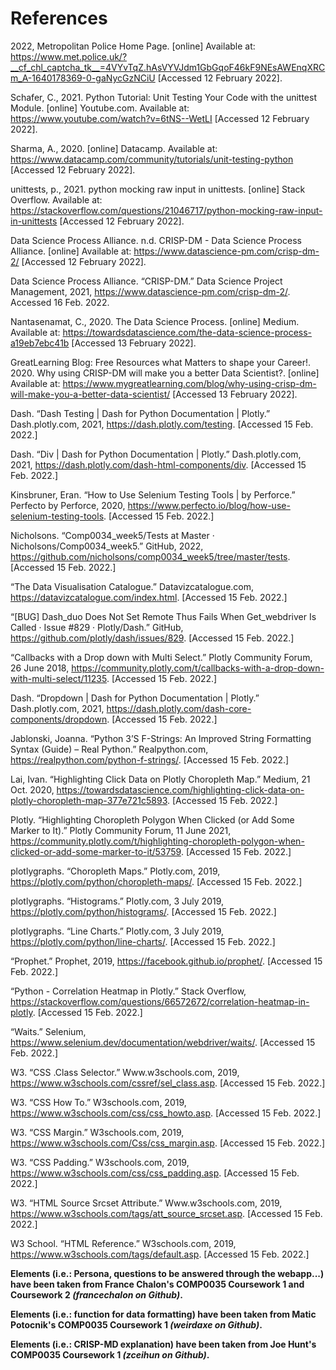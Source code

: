 # References

2022, Metropolitan Police Home Page. [online] Available at: https://www.met.police.uk/?__cf_chl_captcha_tk__=4VYvTqZ.hAsVYVJdm1GbGqoF46kF9NEsAWEnqXRCm_A-1640178369-0-gaNycGzNCiU [Accessed 12 February 2022].

Schafer, C., 2021. Python Tutorial: Unit Testing Your Code with the unittest Module. [online] Youtube.com. Available at: https://www.youtube.com/watch?v=6tNS--WetLI [Accessed 12 February 2022].

Sharma, A., 2020. [online] Datacamp. Available at: https://www.datacamp.com/community/tutorials/unit-testing-python [Accessed 12 February 2022].

unittests, p., 2021. python mocking raw input in unittests. [online] Stack Overflow. Available at: https://stackoverflow.com/questions/21046717/python-mocking-raw-input-in-unittests [Accessed 12 February 2022].

Data Science Process Alliance. n.d. CRISP-DM - Data Science Process Alliance. [online] Available at: <https://www.datascience-pm.com/crisp-dm-2/> [Accessed 12 February 2022].

Data Science Process Alliance. “CRISP-DM.” Data Science Project Management, 2021, <https://www.datascience-pm.com/crisp-dm-2/>. Accessed 16 Feb. 2022.

Nantasenamat, C., 2020. The Data Science Process. [online] Medium. Available at: <https://towardsdatascience.com/the-data-science-process-a19eb7ebc41b> [Accessed 13 February 2022].

GreatLearning Blog: Free Resources what Matters to shape your Career!. 2020. Why using CRISP-DM will make you a better Data Scientist?. [online] Available at: <https://www.mygreatlearning.com/blog/why-using-crisp-dm-will-make-you-a-better-data-scientist/> [Accessed 13 February 2022].

Dash. “Dash Testing | Dash for Python Documentation | Plotly.” Dash.plotly.com, 2021, <https://dash.plotly.com/testing>. [Accessed 15 Feb. 2022.]

Dash. “Div | Dash for Python Documentation | Plotly.” Dash.plotly.com, 2021, <https://dash.plotly.com/dash-html-components/div>. [Accessed 15 Feb. 2022.]

Kinsbruner, Eran. “How to Use Selenium Testing Tools | by Perforce.” Perfecto by Perforce, 2020, <https://www.perfecto.io/blog/how-use-selenium-testing-tools>. [Accessed 15 Feb. 2022.]

Nicholsons. “Comp0034_week5/Tests at Master · Nicholsons/Comp0034_week5.” GitHub, 2022, <https://github.com/nicholsons/comp0034_week5/tree/master/tests>. [Accessed 15 Feb. 2022.]

“The Data Visualisation Catalogue.” Datavizcatalogue.com, <https://datavizcatalogue.com/index.html>. [Accessed 15 Feb. 2022.]

“[BUG] Dash_duo Does Not Set Remote Thus Fails When Get_webdriver Is Called · Issue #829 · Plotly/Dash.” GitHub, <https://github.com/plotly/dash/issues/829>. [Accessed 15 Feb. 2022.]

“Callbacks with a Drop down with Multi Select.” Plotly Community Forum, 26 June 2018, <https://community.plotly.com/t/callbacks-with-a-drop-down-with-multi-select/11235>. [Accessed 15 Feb. 2022.]

Dash. “Dropdown | Dash for Python Documentation | Plotly.” Dash.plotly.com, 2021, <https://dash.plotly.com/dash-core-components/dropdown>. [Accessed 15 Feb. 2022.]

Jablonski, Joanna. “Python 3’S F-Strings: An Improved String Formatting Syntax (Guide) – Real Python.” Realpython.com, <https://realpython.com/python-f-strings/>. [Accessed 15 Feb. 2022.]

Lai, Ivan. “Highlighting Click Data on Plotly Choropleth Map.” Medium, 21 Oct. 2020, <https://towardsdatascience.com/highlighting-click-data-on-plotly-choropleth-map-377e721c5893>. [Accessed 15 Feb. 2022.]

Plotly. “Highlighting Choropleth Polygon When Clicked (or Add Some Marker to It).” Plotly Community Forum, 11 June 2021, <https://community.plotly.com/t/highlighting-choropleth-polygon-when-clicked-or-add-some-marker-to-it/53759>. [Accessed 15 Feb. 2022.]

plotlygraphs. “Choropleth Maps.” Plotly.com, 2019, <https://plotly.com/python/choropleth-maps/>. [Accessed 15 Feb. 2022.]

plotlygraphs. “Histograms.” Plotly.com, 3 July 2019, <https://plotly.com/python/histograms/>. [Accessed 15 Feb. 2022.]

plotlygraphs. “Line Charts.” Plotly.com, 3 July 2019, <https://plotly.com/python/line-charts/>. [Accessed 15 Feb. 2022.]

“Prophet.” Prophet, 2019, <https://facebook.github.io/prophet/>. [Accessed 15 Feb. 2022.]

“Python - Correlation Heatmap in Plotly.” Stack Overflow, <https://stackoverflow.com/questions/66572672/correlation-heatmap-in-plotly>. [Accessed 15 Feb. 2022.]

“Waits.” Selenium, <https://www.selenium.dev/documentation/webdriver/waits/>. [Accessed 15 Feb. 2022.]

W3. “CSS .Class Selector.” Www.w3schools.com, 2019, <https://www.w3schools.com/cssref/sel_class.asp>. [Accessed 15 Feb. 2022.]

W3. “CSS How To.” W3schools.com, 2019, <https://www.w3schools.com/css/css_howto.asp>. [Accessed 15 Feb. 2022.]

W3. “CSS Margin.” W3schools.com, 2019, <https://www.w3schools.com/Css/css_margin.asp>. [Accessed 15 Feb. 2022.]

W3. “CSS Padding.” W3schools.com, 2019, <https://www.w3schools.com/css/css_padding.asp>. [Accessed 15 Feb. 2022.]

W3. “HTML Source Srcset Attribute.” Www.w3schools.com, 2019, <https://www.w3schools.com/tags/att_source_srcset.asp>. [Accessed 15 Feb. 2022.]

W3 School. “HTML Reference.” W3schools.com, 2019, <https://www.w3schools.com/tags/default.asp>. [Accessed 15 Feb. 2022.]


__Elements (i.e.: Persona, questions to be answered through the webapp...) have been taken from France Chalon's COMP0035 Coursework 1 and Coursework 2 *(francechalon on Github)*.__

__Elements (i.e.: function for data formatting) have been taken from Matic Potocnik's COMP0035 Coursework 1 *(weirdaxe on Github)*.__

__Elements (i.e.: CRISP-MD explanation) have been taken from Joe Hunt's COMP0035 Coursework 1 *(zceihun on Github)*.__


